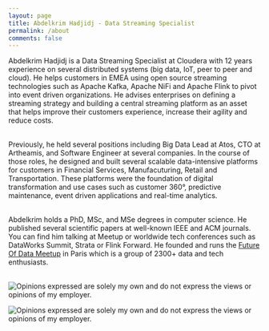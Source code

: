 ```yaml
---
layout: page
title: Abdelkrim Hadjidj - Data Streaming Specialist
permalink: /about
comments: false
---
```


<div class="row justify-content-between">
<div class="col-md-10">

Abdelkrim Hadjidj is a Data Streaming Specialist at Cloudera with 12 years experience on several distributed systems (big data, IoT, peer to peer and cloud). He helps customers in EMEA using open source streaming technologies such as Apache Kafka, Apache NiFi and Apache Flink to pivot into event driven organizations. He advises enterprises on defining a streaming strategy and building a central streaming platform as an asset that helps improve their customers experience, increase their agility and reduce costs. <br/><br/>

Previously, he held several positions including Big Data Lead at Atos, CTO at Artheamis, and Software Engineer at several companies. In the course of those roles, he designed and built several scalable data-intensive platforms for customers in Financial Services, Manufacuturing, Retail and Transportation. These platforms were the foundation of digital transformation and use cases such as customer 360°, predictive maintenance, event driven applications and real-time analytics. <br/><br/>

Abdelkrim holds a PhD, MSc, and MSe degrees in computer science. He published several scientific papers at well-known IEEE and ACM journals. You can find him talking at Meetup or worldwide tech conferences such as DataWorks Summit, Strata or Flink Forward. He founded and runs the <a href="https://www.meetup.com/fr-FR/futureofdata-paris/">Future Of Data Meetup</a> in Paris which is a group of 2300+ data and tech enthusiasts. <br/><br/>

 <p class="mb-5"><img class="shadow-lg" src="{{site.baseurl}}/assets/images/ff.jpg" alt="Opinions expressed are solely my own and do not express the views or opinions of my employer." /></p>

  <p class="mb-5"><img class="shadow-lg" src="{{site.baseurl}}/assets/images/not-found.png" alt="Opinions expressed are solely my own and do not express the views or opinions of my employer." /></p>



</div>
</div>